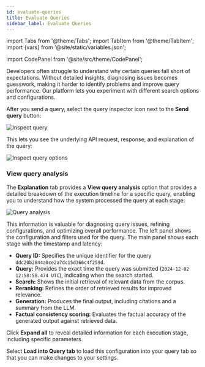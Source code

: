 ```yaml
---
id: evaluate-queries
title: Evaluate Queries
sidebar_label: Evaluate Queries
---
```


import Tabs from '@theme/Tabs';
import TabItem from '@theme/TabItem';
import {vars} from '@site/static/variables.json';

import CodePanel from '@site/src/theme/CodePanel';


Developers often struggle to understand why certain queries fall short of 
expectations. Without detailed insights, diagnosing issues becomes guesswork, 
making it harder to identify problems and improve query performance. Our 
platform lets you experiment with different search options and configurations.

After you send a query, select the query inspector icon next to the **Send query** 
button:

![Inspect query](/img/inspect_query.png)

This lets you see the underlying API request, response, and explanation of the 
query:

![Inspect query options](/img/inspect_query_options.png)

### View query analysis

The **Explanation** tab provides a **View query analysis** option that provides a 
detailed breakdown of the execution timeline for a specific query, enabling 
you to understand how the system processed the query at each stage:

![Query analysis](/img/query_analysis.png)

This information is valuable for diagnosing query issues, refining 
configurations, and optimizing overall performance. The left panel shows the 
configuration and filters used for the query. The main panel shows each 
stage with the timestamp and latency:

* **Query ID:** Specifies the unique identifier for the query `ddc20b2844a0ce2a7dc15d366c4f259d`.
* **Query:** Provides the exact time the query was submitted (`2024-12-02 12:58:58.474 UTC`), 
  indicating when the search started.
* **Search:** Shows the initial retrieval of relevant data from the corpus.
* **Reranking:** Refines the order of retrieved results for improved relevance.
* **Generation:** Produces the final output, including citations and a summary from the LLM.
* **Factual consistency scoring:** Evaluates the factual accuracy of the generated output against 
  retrieved data.

Click **Expand all** to reveal detailed information for each execution stage, 
including specific parameters.

Select **Load into Query tab** to load this configuration into your query tab 
so that you can make changes to your settings.
